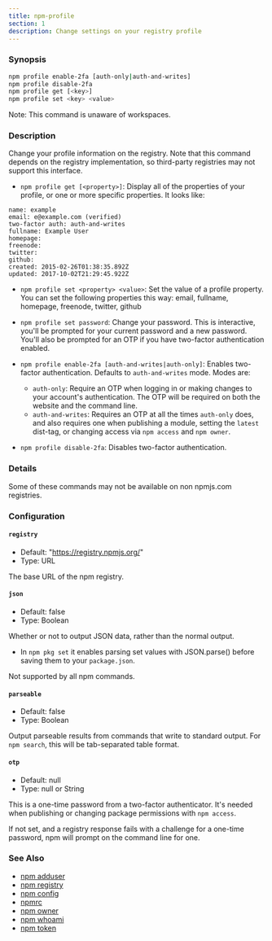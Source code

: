 ```yaml
---
title: npm-profile
section: 1
description: Change settings on your registry profile
---
```


### Synopsis

```bash
npm profile enable-2fa [auth-only|auth-and-writes]
npm profile disable-2fa
npm profile get [<key>]
npm profile set <key> <value>
```

Note: This command is unaware of workspaces.

### Description

Change your profile information on the registry.
Note that this command depends on the registry implementation, so third-party registries may not support this interface.

* `npm profile get [<property>]`: Display all of the properties of your profile, or one or more specific properties.
It looks like:

```
name: example
email: e@example.com (verified)
two-factor auth: auth-and-writes
fullname: Example User
homepage:
freenode:
twitter:
github:
created: 2015-02-26T01:38:35.892Z
updated: 2017-10-02T21:29:45.922Z
```

* `npm profile set <property> <value>`: Set the value of a profile property.
You can set the following properties this way: email, fullname, homepage, freenode, twitter, github

* `npm profile set password`: Change your password.
This is interactive, you'll be prompted for your current password and a new password.
You'll also be prompted for an OTP if you have two-factor authentication enabled.

* `npm profile enable-2fa [auth-and-writes|auth-only]`: Enables two-factor authentication.
Defaults to `auth-and-writes` mode.
Modes are:
  * `auth-only`: Require an OTP when logging in or making changes to your account's authentication.
The OTP will be required on both the website and the command line.
  * `auth-and-writes`: Requires an OTP at all the times `auth-only` does, and also requires one when publishing a module, setting the `latest` dist-tag, or changing access via `npm access` and `npm owner`.

* `npm profile disable-2fa`: Disables two-factor authentication.

### Details

Some of these commands may not be available on non npmjs.com registries.

### Configuration

#### `registry`

* Default: "https://registry.npmjs.org/"
* Type: URL

The base URL of the npm registry.



#### `json`

* Default: false
* Type: Boolean

Whether or not to output JSON data, rather than the normal output.

* In `npm pkg set` it enables parsing set values with JSON.parse()
  before saving them to your `package.json`.

Not supported by all npm commands.



#### `parseable`

* Default: false
* Type: Boolean

Output parseable results from commands that write to standard output.
For `npm search`, this will be tab-separated table format.



#### `otp`

* Default: null
* Type: null or String

This is a one-time password from a two-factor authenticator. It's
needed when publishing or changing package permissions with `npm
access`.

If not set, and a registry response fails with a challenge for a
one-time password, npm will prompt on the command line for one.



### See Also

* [npm adduser](/commands/npm-adduser)
* [npm registry](/using-npm/registry)
* [npm config](/commands/npm-config)
* [npmrc](/configuring-npm/npmrc)
* [npm owner](/commands/npm-owner)
* [npm whoami](/commands/npm-whoami)
* [npm token](/commands/npm-token)
